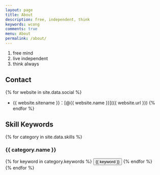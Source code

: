 ```yaml
---
layout: page
title: About
description: free, independent, think
keywords: wcong
comments: true
menu: About
permalink: /about/
---
```


1. free mind
2. live independent
3. think always

## Contact

{% for website in site.data.social %}
* {{ website.sitename }}：[@{{ website.name }}]({{ website.url }})
{% endfor %}

## Skill Keywords

{% for category in site.data.skills %}
### {{ category.name }}
<div class="btn-inline">
{% for keyword in category.keywords %}
<button class="btn btn-outline" type="button">{{ keyword }}</button>
{% endfor %}
</div>
{% endfor %}
